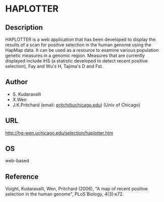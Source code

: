 # HAPLOTTER

## Description
HAPLOTTER is a web application that has been developed to display the results of a scan for positive selection in the human genome using the HapMap data. It can be used as a resource to examine various population genetic measures in a genomic region. Measures that are currently displayed include iHS (a statistic developed to detect recent positive selection), Fay and Wu's H, Tajima's D and Fst.

## Author
* S. Kudaravalli
* X.Wen
* J.K.Pritchard (email: pritch@uchicago.edu) (Univ of Chicago)

## URL
http://hg-wen.uchicago.edu/selection/haplotter.htm

## OS
web-based

## Reference
Voight, Kudaravalli, Wen, Pritchard (2006), "A map of recent positive selection in the human genome", PLoS Biology, 4(3):e72.